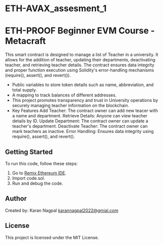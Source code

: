 # ETH-AVAX_assesment_1
# ETH-PROOF Beginner EVM Course - Metacraft
This smart contract is designed to manage a list of Teacher in a university. It allows for the addition of teacher, updating their departments, deactivating teacher, and retrieving teacher details.
The contract ensures data integrity and proper function execution using Solidity's error-handling mechanisms (require(), assert(), and revert()).

- Public variables to store token details such as name, abbreviation, and total supply.
- A mapping to track balances of different addresses.
- This project promotes transparency and trust in University operations by securely managing teacher information on the blockchain.
- Key Features
Add Teacher: The contract owner can add new teacer with a name and department.
Retrieve Details: Anyone can view teacher details by ID.
Update Department: The contract owner can update a teacher's department.
Deactivate Teacher: The contract owner can mark teachers as inactive.
Error Handling: Ensures data integrity using require(), assert(), and revert().

## Getting Started

To run this code, follow these steps:

1. Go to [Remix Ethereum IDE](https://remix.ethereum.org).
2. Import code.sol.
3. Run and debug the code.
   

## Author

Created by: Karan Nagpal
karannagpal2022@gmial.com

## License

This project is licensed under the MIT License.

